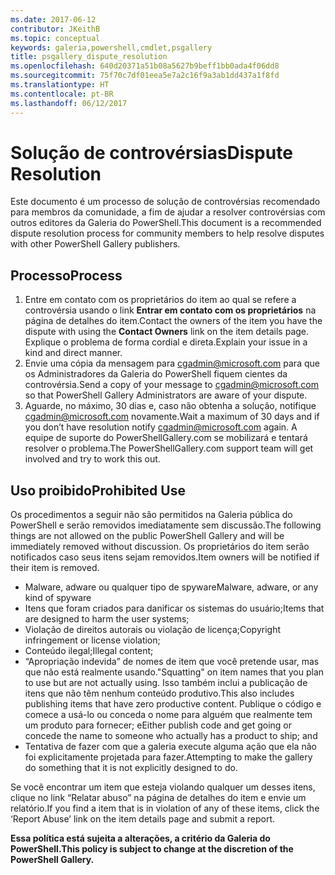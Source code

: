 ```yaml
---
ms.date: 2017-06-12
contributor: JKeithB
ms.topic: conceptual
keywords: galeria,powershell,cmdlet,psgallery
title: psgallery_dispute_resolution
ms.openlocfilehash: 640d20371a51b08a5627b9beff1bb0ada4f06dd8
ms.sourcegitcommit: 75f70c7df01eea5e7a2c16f9a3ab1dd437a1f8fd
ms.translationtype: HT
ms.contentlocale: pt-BR
ms.lasthandoff: 06/12/2017
---
```

# <a name="dispute-resolution"></a><span data-ttu-id="89828-103">Solução de controvérsias</span><span class="sxs-lookup"><span data-stu-id="89828-103">Dispute Resolution</span></span>

<span data-ttu-id="89828-104">Este documento é um processo de solução de controvérsias recomendado para membros da comunidade, a fim de ajudar a resolver controvérsias com outros editores da Galeria do PowerShell.</span><span class="sxs-lookup"><span data-stu-id="89828-104">This document is a recommended dispute resolution process for community members to help resolve disputes with other PowerShell Gallery publishers.</span></span>

## <a name="process"></a><span data-ttu-id="89828-105">Processo</span><span class="sxs-lookup"><span data-stu-id="89828-105">Process</span></span>

1. <span data-ttu-id="89828-106">Entre em contato com os proprietários do item ao qual se refere a controvérsia usando o link **Entrar em contato com os proprietários** na página de detalhes do item.</span><span class="sxs-lookup"><span data-stu-id="89828-106">Contact the owners of the item you have the dispute with using the **Contact Owners** link on the item details page.</span></span>
<span data-ttu-id="89828-107">Explique o problema de forma cordial e direta.</span><span class="sxs-lookup"><span data-stu-id="89828-107">Explain your issue in a kind and direct manner.</span></span>
2. <span data-ttu-id="89828-108">Envie uma cópia da mensagem para [cgadmin@microsoft.com](mailto:cgadmin@microsoft.com) para que os Administradores da Galeria do PowerShell fiquem cientes da controvérsia.</span><span class="sxs-lookup"><span data-stu-id="89828-108">Send a copy of your message to [cgadmin@microsoft.com](mailto:cgadmin@microsoft.com) so that PowerShell Gallery Administrators are aware of your dispute.</span></span>
3. <span data-ttu-id="89828-109">Aguarde, no máximo, 30 dias e, caso não obtenha a solução, notifique [cgadmin@microsoft.com](mailto:cgadmin@microsoft.com) novamente.</span><span class="sxs-lookup"><span data-stu-id="89828-109">Wait a maximum of 30 days and if you don’t have resolution notify [cgadmin@microsoft.com](mailto:cgadmin@microsoft.com) again.</span></span>
<span data-ttu-id="89828-110">A equipe de suporte do PowerShellGallery.com se mobilizará e tentará resolver o problema.</span><span class="sxs-lookup"><span data-stu-id="89828-110">The PowerShellGallery.com support team will get involved and try to work this out.</span></span>


## <a name="prohibited-use"></a><span data-ttu-id="89828-111">Uso proibido</span><span class="sxs-lookup"><span data-stu-id="89828-111">Prohibited Use</span></span>

<span data-ttu-id="89828-112">Os procedimentos a seguir não são permitidos na Galeria pública do PowerShell e serão removidos imediatamente sem discussão.</span><span class="sxs-lookup"><span data-stu-id="89828-112">The following things are not allowed on the public PowerShell Gallery and will be immediately removed without discussion.</span></span>  <span data-ttu-id="89828-113">Os proprietários do item serão notificados caso seus itens sejam removidos.</span><span class="sxs-lookup"><span data-stu-id="89828-113">Item owners will be notified if their item is removed.</span></span>

- <span data-ttu-id="89828-114">Malware, adware ou qualquer tipo de spyware</span><span class="sxs-lookup"><span data-stu-id="89828-114">Malware, adware, or any kind of spyware</span></span>
- <span data-ttu-id="89828-115">Itens que foram criados para danificar os sistemas do usuário;</span><span class="sxs-lookup"><span data-stu-id="89828-115">Items that are designed to harm the user systems;</span></span>
- <span data-ttu-id="89828-116">Violação de direitos autorais ou violação de licença;</span><span class="sxs-lookup"><span data-stu-id="89828-116">Copyright infringement or license violation;</span></span>
- <span data-ttu-id="89828-117">Conteúdo ilegal;</span><span class="sxs-lookup"><span data-stu-id="89828-117">Illegal content;</span></span>
- <span data-ttu-id="89828-118">“Apropriação indevida” de nomes de item que você pretende usar, mas que não está realmente usando.</span><span class="sxs-lookup"><span data-stu-id="89828-118">"Squatting" on item names that you plan to use but are not actually using.</span></span> <span data-ttu-id="89828-119">Isso também inclui a publicação de itens que não têm nenhum conteúdo produtivo.</span><span class="sxs-lookup"><span data-stu-id="89828-119">This also includes publishing items that have zero productive content.</span></span>
<span data-ttu-id="89828-120">Publique o código e comece a usá-lo ou conceda o nome para alguém que realmente tem um produto para fornecer; e</span><span class="sxs-lookup"><span data-stu-id="89828-120">Either publish code and get going or concede the name to someone who actually has a product to ship; and</span></span>
- <span data-ttu-id="89828-121">Tentativa de fazer com que a galeria execute alguma ação que ela não foi explicitamente projetada para fazer.</span><span class="sxs-lookup"><span data-stu-id="89828-121">Attempting to make the gallery do something that it is not explicitly designed to do.</span></span>


<span data-ttu-id="89828-122">Se você encontrar um item que esteja violando qualquer um desses itens, clique no link “Relatar abuso” na página de detalhes do item e envie um relatório.</span><span class="sxs-lookup"><span data-stu-id="89828-122">If you find a item that is in violation of any of these items, click the ‘Report Abuse’ link on the item details page and submit a report.</span></span>

<span data-ttu-id="89828-123">**Essa política está sujeita a alterações, a critério da Galeria do PowerShell.**</span><span class="sxs-lookup"><span data-stu-id="89828-123">**This policy is subject to change at the discretion of the PowerShell Gallery.**</span></span>

